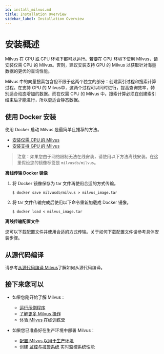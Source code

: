 ```yaml
---
id: install_milvus.md
title: Installation Overview
sidebar_label: Installation Overview
---
```

# 安装概述

Milvus 在 CPU 或 GPU 环境下都可以运行。若要在 CPU 环境下使用 Milvus，请安装仅需 CPU 的 Milvus。否则，建议安装支持 GPU 的 Milvus 以获取针对海量数据的更优的查询性能。

Milvus 中的向量搜索包含但不限于这两个独立的部分：创建索引过程和搜索计算过程。在支持 GPU 的 Milvus中，这两个过程可以同时进行，提高查询效率，特别适合动态增加的数据。而在仅需 CPU 的 Milvus 中，搜索计算必须在创建索引结束后才能进行，所以更适合静态数据。

## 使用 Docker 安装

使用 Docker 启动 Milvus 是最简单且推荐的方法。

- [安装仅需 CPU 的 Milvus](cpu_milvus_docker.md)
- [安装支持 GPU 的 Milvus](gpu_milvus_docker.md)

> 注意：如果您由于网络限制无法在线安装，请使用以下方法离线安装。在这里假设您的镜像标签是 `milvusdb/milvus`。

  **离线传输 Docker 镜像**

  1. 将 Docker 镜像保存为 tar 文件再使用合适的方式传输。

      ```shell
      $ docker save milvusdb/milvus > milvus_image.tar
      ```

  2. 将 tar 文件传输完成后使用以下命令重新加载成 Docker 镜像。

      ```shell
      $ docker load < milvus_image.tar
      ```
  
  **离线传输配置文件**

  您可以下载配置文件并使用合适的方式传输。关于如何下载配置文件请参考具体安装步骤。

## 从源代码编译

请参考[从源代码编译 Milvus](https://github.com/milvus-io/milvus/blob/master/INSTALL.md)了解如何从源代码编译。

## 接下来您可以

- 如果您刚开始了解 Milvus：

  - [运行示例程序](../example_code.md)
  - [了解更多 Milvus 操作](../../milvus_operation.md)
  - [体验 Milvus 在线训练营](https://github.com/milvus-io/bootcamp)

- 如果您已准备好在生产环境中部署 Milvus：

  - [配置 Milvus 以用于生产环境](../../../reference/performance_tuning.md)
  - 创建 [监控与报警系统](../../monitor.md) 实时监控系统性能
